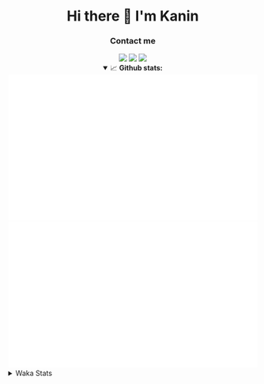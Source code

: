 <div align="center">
 <h1>Hi there 👋 I'm Kanin</h1>
 <h3>Contact me</h3>
 <a href="mailto:im@kanin.dev"><img src="https://img.shields.io/badge/gmail-%23D14836.svg?&style=for-the-badge&logo=gmail&logoColor=white"/></a>
 <a href="https://twitter.com/KaninDev"><img src="https://img.shields.io/badge/twitter-%231DA1F2.svg?&style=for-the-badge&logo=twitter&logoColor=white"/></a>
 <a href="https://www.linkedin.com/in/KaninDev"><img src="https://img.shields.io/badge/linkedin-%230077B5.svg?&style=for-the-badge&logo=linkedin&logoColor=white"/></a>
<details open>
  <summary>📈 <b>Github stats:</b></summary>
  <img src="https://github.com/Kanin/Kanin/blob/master/scripts/GitHubStats/generated/overview.svg"/>
  <img src="https://github.com/Kanin/Kanin/blob/master/scripts/GitHubStats/generated/languages.svg"/>
</details>
</div>

<details>
 <summary>Waka Stats</summary>

<!--START_SECTION:waka-->
![Code Time](http://img.shields.io/badge/Code%20Time-1%2C906%20hrs%209%20mins-blue)

![Profile Views](http://img.shields.io/badge/Profile%20Views-11-blue)

![Lines of code](https://img.shields.io/badge/From%20Hello%20World%20I%27ve%20Written-27%20Thousand%20lines%20of%20code-blue)

**🐱 My GitHub Data** 

> 🏆 51 Contributions in the Year 2023
 > 
> 📦 97.6 kB Used in GitHub's Storage 
 > 
> 🚫 Not Opted to Hire
 > 
> 📜 18 Public Repositories 
 > 
> 🔑 10 Private Repositories  
 > 
**I'm a Night 🦉** 

```text
🌞 Morning       64 commits       ████░░░░░░░░░░░░░░░░░░░░░   16.41 % 
🌆 Daytime       53 commits       ███░░░░░░░░░░░░░░░░░░░░░░   13.59 % 
🌃 Evening      119 commits       ███████░░░░░░░░░░░░░░░░░░   30.51 % 
🌙 Night        154 commits       █████████░░░░░░░░░░░░░░░░   39.49 % 

```
📅 **I'm Most Productive on Sunday** 

```text
Monday          51 commits       ███░░░░░░░░░░░░░░░░░░░░░░   13.08 % 
Tuesday         30 commits       ██░░░░░░░░░░░░░░░░░░░░░░░   07.69 % 
Wednesday       44 commits       ██░░░░░░░░░░░░░░░░░░░░░░░   11.28 % 
Thursday        52 commits       ███░░░░░░░░░░░░░░░░░░░░░░   13.33 % 
Friday          39 commits       ██░░░░░░░░░░░░░░░░░░░░░░░   10.00 % 
Saturday        52 commits       ███░░░░░░░░░░░░░░░░░░░░░░   13.33 % 
Sunday         122 commits       ███████░░░░░░░░░░░░░░░░░░   31.28 % 

```


📊 **This Week I Spent My Time On** 

```text
⌚︎ Time Zone: America/New_York

💬 Programming Languages: 
Python                   4 hrs 39 mins       █████████████████████████   99.99 % 
virtualenv               0 secs              ░░░░░░░░░░░░░░░░░░░░░░░░░   00.00 % 
HTML                     0 secs              ░░░░░░░░░░░░░░░░░░░░░░░░░   00.00 % 
YAML                     0 secs              ░░░░░░░░░░░░░░░░░░░░░░░░░   00.00 % 
Log File                 0 secs              ░░░░░░░░░░░░░░░░░░░░░░░░░   00.00 % 

🔥 Editors: 
PyCharm                  4 hrs 39 mins       █████████████████████████   100.00 % 

🐱‍💻 Projects: 
BB-CommunityBot          3 hrs 24 mins       ██████████████████░░░░░░░   73.01 % 
MediaUploader            45 mins             ████░░░░░░░░░░░░░░░░░░░░░   16.38 % 
VoiceSphere              29 mins             ██░░░░░░░░░░░░░░░░░░░░░░░   10.61 % 

💻 Operating System: 
Windows                  4 hrs 39 mins       █████████████████████████   100.00 % 

```

**I Mostly Code in Python** 

```text
Python                   25 repos            ██████████████████░░░░░░░   73.53 % 
JavaScript               3 repos             ██░░░░░░░░░░░░░░░░░░░░░░░   08.82 % 
Java                     3 repos             ██░░░░░░░░░░░░░░░░░░░░░░░   08.82 % 
Kotlin                   2 repos             █░░░░░░░░░░░░░░░░░░░░░░░░   05.88 % 
HTML                     1 repo              ░░░░░░░░░░░░░░░░░░░░░░░░░   02.94 % 

```


**Timeline**

![Chart not found](https://raw.githubusercontent.com/Kanin/Kanin/master/charts/bar_graph.png) 


 Last Updated on 11/02/2023 19:35:43 UTC
<!--END_SECTION:waka-->
</details>
